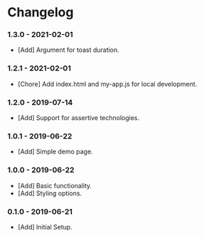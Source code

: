 # Changelog

### 1.3.0 - 2021-02-01

- [Add] Argument for toast duration.

### 1.2.1 - 2021-02-01

- [Chore] Add index.html and my-app.js for local development.

### 1.2.0 - 2019-07-14

- [Add] Support for assertive technologies.

### 1.0.1 - 2019-06-22

- [Add] Simple demo page.

### 1.0.0 - 2019-06-22

- [Add] Basic functionality.
- [Add] Styling options.

### 0.1.0 - 2019-06-21

- [Add] Initial Setup.
